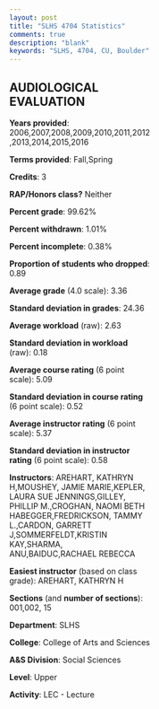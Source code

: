 ```yaml
---
layout: post
title: "SLHS 4704 Statistics"
comments: true
description: "blank"
keywords: "SLHS, 4704, CU, Boulder"
--- 
```

<head>
<script src="https://ajax.googleapis.com/ajax/libs/jquery/2.1.3/jquery.min.js"></script>
<script src="https://dl.dropboxusercontent.com/s/pc42nxpaw1ea4o9/highcharts.js?dl=0"></script>
<!-- <script src="../assets/js/highcharts.js"></script> -->
<style type="text/css">@font-face {
	font-family: "Bebas Neue";
	src: url(https://www.filehosting.org/file/details/544349/BebasNeue%20Regular.otf) format("opentype");
	}
	h1.Bebas { 
		font-family: "Bebas Neue", Verdana, Tahoma;
	}
</style>
</head>
<body>
	<div id="container" style="float: right; width: 45%; height: 88%; margin-left: 2.5%; margin-right: 2.5%;"></div>
	<script language="JavaScript">
		$(document).ready(function() {
		var chart = {type: 'column'};
		var title = {text: 'Grade Distribution'};
		var xAxis = {categories: ['A','B','C','D','F'],crosshair: true};
		var yAxis = {min: 0,title: {text: 'Percentage'}};
		var tooltip = {headerFormat: '<center><b><span style="font-size:20px">{point.key}</span></b></center>',
		               pointFormat: '<td style="padding:0"><b>{point.y:.1f}%</b></td>',
		               footerFormat: '</table>',shared: true,useHTML: true};
		var plotOptions = {column: {pointPadding: 0.0,borderWidth: 0}};  
		var credits = {enabled: false};var series= [{name: 'Percent',data: [56.26,30.71,10.58,1.55,0.9,]}];
		var json = {};
		json.chart = chart;
		json.title = title;
		json.tooltip = tooltip;
		json.xAxis = xAxis;
		json.yAxis = yAxis;  
		json.series = series;
		json.plotOptions = plotOptions;  
		json.credits = credits;
		$('#container').highcharts(json);
	});
	</script>
</body>
			   
## AUDIOLOGICAL EVALUATION

**Years provided**: 2006,2007,2008,2009,2010,2011,2012,2013,2014,2015,2016

**Terms provided**: Fall,Spring

**Credits**: 3

**RAP/Honors class?** Neither

**Percent grade**: 99.62%

**Percent withdrawn**: 1.01%

**Percent incomplete**: 0.38%

**Proportion of students who dropped**: 0.89

**Average grade** (4.0 scale): 3.36

**Standard deviation in grades**: 24.36

**Average workload** (raw): 2.63

**Standard deviation in workload** (raw): 0.18

**Average course rating** (6 point scale): 5.09

**Standard deviation in course rating** (6 point scale): 0.52

**Average instructor rating** (6 point scale): 5.37

**Standard deviation in instructor rating** (6 point scale): 0.58

**Instructors**: AREHART, KATHRYN H,MOUSHEY, JAMIE MARIE,KEPLER, LAURA SUE JENNINGS,GILLEY, PHILLIP M.,CROGHAN, NAOMI BETH HABEGGER,FREDRICKSON, TAMMY L.,CARDON, GARRETT J,SOMMERFELDT,KRISTIN KAY,SHARMA, ANU,BAIDUC,RACHAEL REBECCA

**Easiest instructor** (based on class grade): AREHART, KATHRYN H

**Sections** (and **number of sections**): 001,002, 15

**Department**: SLHS

**College**: College of Arts and Sciences

**A&S Division**: Social Sciences

**Level**: Upper

**Activity**: LEC - Lecture